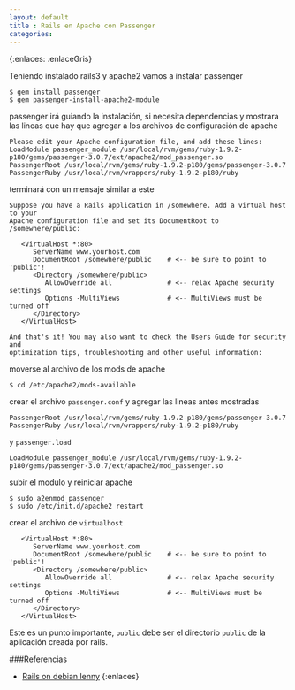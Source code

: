 ```yaml
---
layout: default
title : Rails en Apache con Passenger
categories:
---
```

{:enlaces: .enlaceGris}

Teniendo instalado rails3 y apache2 vamos a instalar passenger 

	$ gem install passenger
	$ gem passenger-install-apache2-module

passenger irá guiando la instalación, si necesita dependencias y mostrara las lineas que hay que agregar a los archivos de configuración de apache

	Please edit your Apache configuration file, and add these lines:
	LoadModule passenger_module /usr/local/rvm/gems/ruby-1.9.2-p180/gems/passenger-3.0.7/ext/apache2/mod_passenger.so
   	PassengerRoot /usr/local/rvm/gems/ruby-1.9.2-p180/gems/passenger-3.0.7
   	PassengerRuby /usr/local/rvm/wrappers/ruby-1.9.2-p180/ruby


terminará con un mensaje similar a este 

	Suppose you have a Rails application in /somewhere. Add a virtual host to your
	Apache configuration file and set its DocumentRoot to /somewhere/public:
	
	   <VirtualHost *:80>
	      ServerName www.yourhost.com
	      DocumentRoot /somewhere/public    # <-- be sure to point to 'public'!
	      <Directory /somewhere/public>
	         AllowOverride all              # <-- relax Apache security settings
	         Options -MultiViews            # <-- MultiViews must be turned off
	      </Directory>
	   </VirtualHost>
	
	And that's it! You may also want to check the Users Guide for security and
	optimization tips, troubleshooting and other useful information:

moverse al archivo de los mods de apache 

	$ cd /etc/apache2/mods-available

crear el archivo `passenger.conf` y agregar las lineas antes mostradas

   	PassengerRoot /usr/local/rvm/gems/ruby-1.9.2-p180/gems/passenger-3.0.7
   	PassengerRuby /usr/local/rvm/wrappers/ruby-1.9.2-p180/ruby

y `passenger.load`

	LoadModule passenger_module /usr/local/rvm/gems/ruby-1.9.2-p180/gems/passenger-3.0.7/ext/apache2/mod_passenger.so

subir el modulo y reiniciar apache 

	$ sudo a2enmod passenger
	$ sudo /etc/init.d/apache2 restart

crear el archivo de `virtualhost` 

	   <VirtualHost *:80>
	      ServerName www.yourhost.com
	      DocumentRoot /somewhere/public    # <-- be sure to point to 'public'!
	      <Directory /somewhere/public>
	         AllowOverride all              # <-- relax Apache security settings
	         Options -MultiViews            # <-- MultiViews must be turned off
	      </Directory>
	   </VirtualHost>

Este es un punto importante, `public` debe ser el directorio `public` de la aplicación creada por rails.  

###Referencias 
* [Rails on debian lenny](http://bootpolish.net/home_howto_installrubyonrails3ondebianlenny)
{:enlaces}
